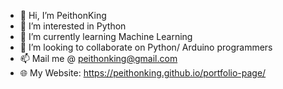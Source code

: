 - 👋 Hi, I’m PeithonKing
- 👀 I’m interested in Python
- 🌱 I’m currently learning Machine Learning
- 💞️ I’m looking to collaborate on Python/ Arduino programmers
- 📫 Mail me @ peithonking@gmail.com
- 🌐 My Website: https://peithonking.github.io/portfolio-page/
